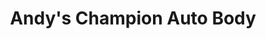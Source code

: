 ---
title: "Andy's Champion Auto Body"
url: /bethlehem/andys-champion-auto-body/
shop: car repair
---